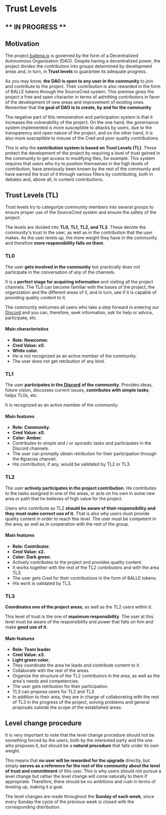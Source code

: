 # Trust Levels

## **\*\* IN PROGRESS \*\***

## **Motivation**

The project[ ballena.io](https://ballena.io/) is governed by the form of a Decentralized Autonomous Organization \(DAO\). Despite having a decentralized power, the project divides the contributors into groups determined by development areas and, in turn, in **Trust levels** to guarantee its adequate progress.

As you may know, **the DAO is open to any user in the community** to join and contribute to the project. Their contribution is also rewarded in the form of BALLE tokens through the SourceCred system. This premise gives the project a free and open character in terms of admitting contributors in favor of the development of new areas and improvement of existing ones. Remember that th**e goal of DAO is to create, by and for the community**.

The negative part of this remuneration and participation system is that it increases the vulnerability of the project. On the one hand, the governance system implemented is more susceptible to attacks by users, due to the transparency and open nature of the project, and on the other hand, it is also more susceptible to misuse of the Cred and poor quality contributions.

This is why the **contribution system is based on Trust Levels \(TL\)**. These protect the development of the project by requiring a level of trust gained in the community to get access to modifying files, for example. This system requires that users who try to position themselves in the high levels of contribution, have previously been known by the rest of the community and have earned the trust of it through various filters by contributing, both in debates and, above all, in content contributions.

## **Trust Levels \(TL\)**

Trust levels try to categorize community members into several groups to ensure proper use of the SourceCred system and ensure the safety of the project.

The levels are divided into **TL0, TL1, TL2, and TL3**. These denote the community's trust in the user, as well as in the contribution that the user makes. As the user levels up, the more weight they have in the community and therefore **more responsibility falls on them**.



### **TL0**

The user **gets involved in the community** but practically does not participate in the conversation of any of the channels.

It is a **perfect stage for acquiring information** and visiting all the project channels. The TL0 can become familiar with the bases of the project, the organization and the different areas of it, and in turn, see if it is capable of providing quality content to it.

The community welcomes all users who take a step forward in entering our[ Discord](https://discord.gg/X3XHjtsS) and you can, therefore, seek information, ask for help or advice, participate, etc.

#### Main characteristics

* **Role: Newcomer.**
* **Cred Value: x0.**
* **White color.**
* He is not recognized as an active member of the community.
* The user does not get retribution of any kind.





### **TL1**

The user **participates in the**[ **Discord**](https://discord.gg/X3XHjtsS) **of the community**. Provides ideas, future vision, discusses current issues, **contributes with simple tasks**, helps TL0s, etc.

It is recognized as an active member of the community.

#### Main features

* **Role: Community.**
* **Cred Value: x0.**
* **Color: Amber.**
* Contributes to simple and / or sporadic tasks and participates in the Discord channels.
* The user can promptly obtain retribution for their participation through the \#gracias channel.
* His contribution, if any, would be validated by TL2 or TL3.





### **TL2**

The user **actively participates in the project contribution**. He contributes to the tasks assigned in one of the areas, or acts on his own in some new area or path that he believes of high value for the project.

Users who contribute as TL2 **should be aware of their responsibility and they must make correct use of it.** That is also why users must provide quality content in order to reach this level. The user must be competent in the area, as well as in cooperation with the rest of the group.

#### Main features

* **Role: Contributor.**
* **Cred Value: x2.**
* **Color: Dark green.**
* Actively contributes to the project and provides quality content.
* It works together with the rest of the TL2 contributors and with the area TL3.
* The user gets Cred for their contributions in the form of BALLE tokens.
* His work is validated by TL3.





### **TL3**

**Coordinates one of the project areas**, as well as the TL2 users within it.

This level of trust is the one of **maximum responsibility**. The user at this level must be aware of the responsibility and power that falls on him and make **good use of it.**

#### Main features

* **Role: Team leader.**
* **Cred Value: x3.**
* **Light green color.**
* They coordinate the area he leads and contribute content to it.
* Collaborate with the rest of the areas.
* Organize the structure of the TL2 contributors in the area, as well as the area's needs and competencies.
* The user gets retribution for their participation.
* TL3 can propose users for TL2 and TL3.
* In addition to their area, they are in charge of collaborating with the rest of TL3 in the progress of the project, solving problems and general proposals outside the scope of the established areas.

## **Level change procedure**

It is very important to note that the level change procedure should not be something forced by the users, both by the interested party and the one who proposes it, but should be a **natural procedure** that falls under its own weight.

This means that **no user will be rewarded for the upgrade** directly, but simply **serves as a reference for the rest of the community about the level of trust and commitment** of this user. This is why users should not pursue a level change but rather the level change will come naturally to them if appropriate. Therefore, there should be no ambitions and rush in terms of leveling up, making it a goal.

The level changes are made throughout the **Sunday of each week**, since every Sunday the cycle of the previous week is closed with the corresponding distribution.  


  




  


